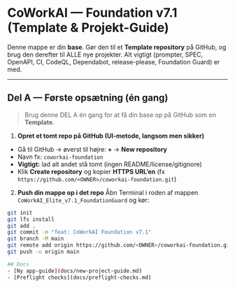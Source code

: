 # CoWorkAI — Foundation v7.1 (Template & Projekt-Guide)

Denne mappe er din **base**. Gør den til et **Template repository** på GitHub, og brug den derefter til ALLE nye projekter. Alt vigtigt (prompter, SPEC, OpenAPI, CI, CodeQL, Dependabot, release-please, Foundation Guard) er med.

---

## Del A — Første opsætning (én gang)

> Brug denne DEL A én gang for at få din base op på GitHub som en **Template**.

1) **Opret et tomt repo på GitHub (UI-metode, langsom men sikker)**
- Gå til GitHub → øverst til højre: **+** → **New repository**
- Navn fx: `coworkai-foundation`
- **Vigtigt:** lad alt andet stå tomt (ingen README/license/gitignore)  
- Klik **Create repository** og kopier **HTTPS URL’en** (fx `https://github.com/<OWNER>/coworkai-foundation.git`)

2) **Push din mappe op i det repo**
Åbn Terminal i roden af mappen `CoWorkAI_Elite_v7.1_FoundationGuard` og kør:

```bash
git init
git lfs install
git add .
git commit -m "feat: CoWorkAI Foundation v7.1"
git branch -M main
git remote add origin https://github.com/<OWNER>/coworkai-foundation.git
git push -u origin main

## Docs
- [Ny app-guide](docs/new-project-guide.md)
- [Preflight checks](docs/preflight-checks.md)
